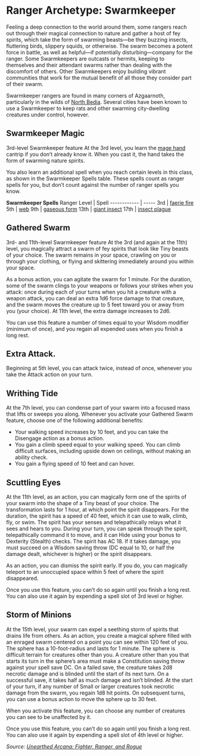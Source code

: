 # Ranger Archetype: Swarmkeeper
Feeling a deep connection to the world around them, some rangers reach out through their magical connection to nature and gather a host of fey spirits, which take the form of swarming beasts—be they buzzing insects, fluttering birds, slippery squids, or otherwise. The swarm becomes a potent force in battle, as well as helpful—if potentially disturbing—company for the ranger. Some Swarmkeepers are outcasts or hermits, keeping to themselves and their attendant swarms rather than dealing with the discomfort of others. Other Swarmkeepers enjoy building vibrant communities that work for the mutual benefit of all those they consider part of their swarm.

Swarmkeeper rangers are found in many corners of Azgaarnoth, particularly in the wilds of [North Bedia](/Nations/Bedia.md). Several cities have been known to use a Swarmkeeper to keep rats and other swarming city-dwelling creatures under control, however.

## Swarmkeeper Magic
3rd-level Swarmkeeper feature
At the 3rd level, you learn the [mage hand](https://www.dndbeyond.com/spells/mage-hand) cantrip if you don’t already know it. When you cast it, the hand takes the form of swarming nature spirits.

You also learn an additional spell when you reach certain levels in this class, as shown in the Swarmkeeper Spells table. These spells count as ranger spells for you, but don’t count against the number of ranger spells you know.

**Swarmkeeper Spells**
Ranger Level | Spell
------------ | -----
3rd | [faerie fire]()
5th | [web]()
9th | [gaseous form]()
13th | [giant insect]()
17th | [insect plague]()

## Gathered Swarm
3rd- and 11th-level Swarmkeeper feature
At the 3rd (and again at the 11th) level, you magically attract a swarm of fey spirits that look like Tiny beasts of your choice. The swarm remains in your space, crawling on you or through your clothing, or flying and skittering immediately around you within your space.

As a bonus action, you can agitate the swarm for 1 minute. For the duration, some of the swarm clings to your weapons or follows your strikes when you attack: once during each of your turns when you hit a creature with a weapon attack, you can deal an extra 1d6 force damage to that creature, and the swarm moves the creature up to 5 feet toward you or away from you (your choice). At 11th level, the extra damage increases to 2d6.

You can use this feature a number of times equal to your Wisdom modifier (minimum of once), and you regain all expended uses when you finish a long rest.

## Extra Attack.
Beginning at 5th level, you can attack twice, instead of once, whenever you take the Attack action on your turn.

## Writhing Tide
At the 7th level, you can condense part of your swarm into a focused mass that lifts or sweeps you along. Whenever you activate your Gathered Swarm feature, choose one of the following additional benefits:
* Your walking speed increases by 10 feet, and you can take the Disengage action as a bonus action.
* You gain a climb speed equal to your walking speed. You can climb difficult surfaces, including upside down on ceilings, without making an ability check.
* You gain a flying speed of 10 feet and can hover.

## Scuttling Eyes
At the 11th level, as an action, you can magically form one of the spirits of your swarm into the shape of a Tiny beast of your choice. The transformation lasts for 1 hour, at which point the spirit disappears. For the duration, the spirit has a speed of 40 feet, which it can use to walk, climb, fly, or swim. The spirit has your senses and telepathically relays what it sees and hears to you. During your turn, you can speak through the spirit, telepathically command it to move, and it can Hide using your bonus to Dexterity (Stealth) checks. The spirit has AC 18. If it takes damage, you must succeed on a Wisdom saving throw (DC equal to 10, or half the damage dealt, whichever is higher) or the spirit disappears.

As an action, you can dismiss the spirit early. If you do, you can magically teleport to an unoccupied space within 5 feet of where the spirit disappeared.

Once you use this feature, you can’t do so again until you finish a long rest. You can also use it again by expending a spell slot of 3rd level or higher.

## Storm of Minions
At the 15th level, your swarm can expel a seething storm of spirits that drains life from others. As an action, you create a magical sphere filled with an enraged swarm centered on a point you can see within 120 feet of you. The sphere has a 10-foot-radius and lasts for 1 minute. The sphere is difficult terrain for creatures other than you. A creature other than you that starts its turn in the sphere’s area must make a Constitution saving throw against your spell save DC. On a failed save, the creature takes 2d8 necrotic damage and is blinded until the start of its next turn. On a successful save, it takes half as much damage and isn’t blinded. At the start of your turn, if any number of Small or larger creatures took necrotic damage from the swarm, you regain 1d8 hit points. On subsequent turns, you can use a bonus action to move the sphere up to 30 feet.

When you activate this feature, you can choose any number of creatures you can see to be unaffected by it.

Once you use this feature, you can’t do so again until you finish a long rest. You can also use it again by expending a spell slot of 4th level or higher.

*Source: [Unearthed Arcana: Fighter, Ranger, and Rogue](https://dnd.wizards.com/articles/unearthed-arcana/fighter-ranger-rogue)*
